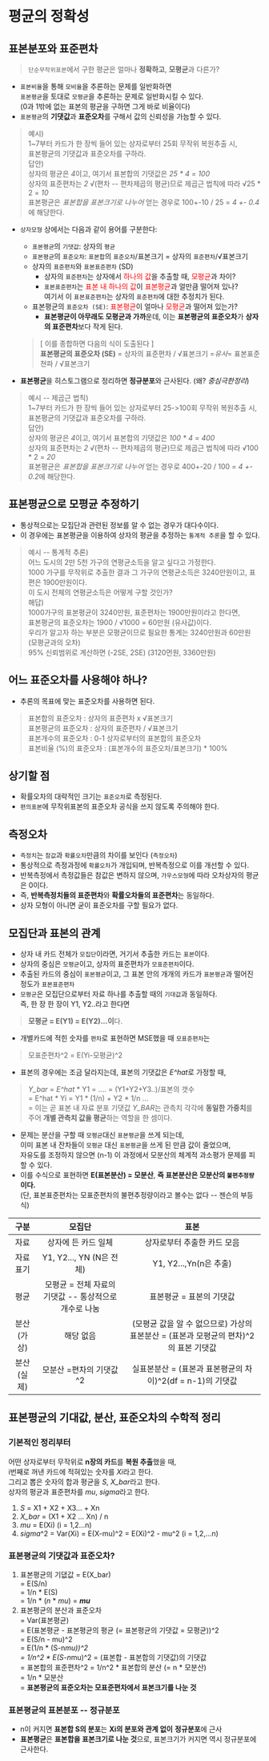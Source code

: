 # 평균의 정확성

## 표본분포와 표준편차

> `단순무작위표본`에서 구한 평균은 얼마나 **정확하고**, **모평균**과 다른가?

* `표본비율`을 통해 `모비율`을 추론하는 문제를 일반화하면    
  `표본평균`을 토대로 `모평균`을 추론하는 문제로 일반화시킬 수 있다.    
  (0과 1밖에 없는 표본의 평균을 구하면 그게 바로 비율이다)
* `표본평균`의 **기댓값**과 **표준오차**를 구해서 값의 신뢰성을 가늠할 수 있다.
> 예시)    
> 1~7부터 카드가 한 장씩 들어 있는 상자로부터 25회 무작위 복원추출 시,    
> 표본평균의 기댓값과 표준오차를 구하라.    
> 답안)    
> 상자의 평균은 *4*이고, 여기서 표본합의 기댓값은 *25 * 4 = 100*    
> 상자의 표준편차는 *2* √(편차 -- 편차제곱의 평균)므로 제곱근 법칙에 따라 √25 * 2 = *10*      
> 표본평균은 *표본합을 표본크기로 나누어* 얻는 경우로 100+-10 / 25 = *4 +- 0.4*에 해당한다.

* `상자모형` 상에서는 다음과 같이 용어를 구분한다:    
  * `표본평균`의 `기댓값`: 상자의 `평균`
  * `표본평균`의 `표준오차`: `표본합`의 `표준오차`/표본크기 = 상자의 `표준편차`/√표본크기
  * 상자의 `표준편차`와 `표본표준편차` (SD)
    * 상자의 `표준편차`는 상자에서 <span style = "color:red">하나의 값</span>을 추출할 때, <span style = "color:red">모평균</span>과 차이?
    * `표본표준편차`는 <span style = "color:red">표본 내 하나의 값</span>이 <span style = "color:red">표본평균</span>과 얼만큼 떨어져 있나?   
  여기서 이 `표본표준편차`는 상자의 `표준편차`에 대한 추정치가 된다.
  * 표본평균의 `표준오차 (SE)`: <span style = "color:red">표본평균</span>이 얼마나 <span style = "color:red">모평균</span>과 떨어져 있는가?
    * **표본평균이 아무래도 모평균과 가까**운데, 이는 **표본평균의 표준오차**가 **상자의 표준편차**보다 작게 된다.
  > [ 이를 종합하면 다음의 식이 도출된다 ]    
  > **표본평균의 표준오차 (SE)** = 상자의 표준편차 / √표본크기 =*유사*= 표본표준쳔파 / √표본크기
  
* **표본평균**을 히스토그램으로 정리하면 **정규분포**와 근사된다. (왜? *중심극한정리*)

> 예시 -- 제곱근 법칙)    
> 1~7부터 카드가 한 장씩 들어 있는 상자로부터 25->100회 무작위 복원추출 시,    
> 표본평균의 기댓값과 표준오차를 구하라.    
> 답안)    
> 상자의 평균은 *4*이고, 여기서 표본합의 기댓값은 *100 * 4 = 400*    
> 상자의 표준편차는 *2* √(편차 -- 편차제곱의 평균)므로 제곱근 법칙에 따라 √100 * 2 = *20*      
> 표본평균은 *표본합을 표본크기로 나누어* 얻는 경우로 400+-20 / 100 = *4 +- 0.2*에 해당한다.

## 표본평균으로 모평균 추정하기

* 통상적으로는 모집단과 관련된 정보를 알 수 없는 경우가 대다수이다.
* 이 경우에는 표본평균을 이용하여 상자의 평균을 추정하는 `통계적 추론`을 할 수 있다.
> 예시 -- 통계적 추론)    
> 어느 도시의 2만 5천 가구의 연평균소득을 알고 싶다고 가정한다.    
> 1000 가구를 무작위로 추출한 결과 그 가구의 연평균소득은 3240만원이고, 표편은 1900만원이다.    
> 이 도시 전체의 연평균소득은 어떻게 구할 것인가?    
> 해답)    
> 1000가구의 표본평균이 3240만원, 표준편차는 1900만원이라고 한다면,    
> 표본평균의 표준오차는 1900 / √1000 = 60만원 (유사값)이다.    
> 우리가 알고자 하는 부분은 모평균이므로 필요한 통계는 3240만원과 60만원 (모평균과의 오차)    
> 95% 신뢰범위로 계산하면 (-2SE, 2SE) (3120먼원, 3360만원)

## 어느 표준오차를 사용해야 하나?
* 추론의 목표에 맞는 표준오차를 사용하면 된다.
> 표본합의 표준오차 : 상자의 표준편차 x √표본크기    
> 표본평균의 표준오차 : 상자의 표준편차 / √표본크기    
> 표본개수의 표준오차 : 0-1 상자로부터의 표본합의 표준오차    
> 표본비율 (%)의 표준오차 : (표본개수의 표준오차/표본크기) * 100%

## 상기할 점
* 확률오차의 대략적인 크기는 `표준오차`로 측정된다.
* `편의표본`에 무작위표본의 표준오차 공식을 쓰지 않도록 주의해야 한다.

## 측정오차
* `측정치`는 `참값`과 `확률오차`만큼의 차이를 보인다 (`측정오차`)
* 통상적으로 측정과정에 `확률오차`가 개입되며, 반복측정으로 이를 개선할 수 있다.
* 반복측정에서 측정값들은 참값은 변하지 않으며, `가우스모형`에 따라 오차상자의 평균은 0이다.
* 즉, **반복측정치들의 표준편차**와 **확률오차들의 표준편차**는 동일하다.
* 상자 모형이 아니면 굳이 표준오차를 구할 필요가 없다.

## 모집단과 표본의 관계

* 상자 내 카드 전체가 `모집단`이라면, 거기서 추출한 카드는 `표본`이다.
* 상자의 중심은 `모평균`이고, 상자의 표준편차가 `모표준편차`이다.
* 추출된 카드의 중심이 `표본평균`이고, 그 표본 안의 개개의 카드가 `표본평균`과 떨어진 정도가 `표본표준편차`
* `모평균`은 모집단으로부터 자료 하나를 추출할 때의 `기대값`과 동일하다.    
즉, 한 장 한 장이 Y1, Y2..라고 한다면
> **모평균 = E(Y1) = E(Y2)...이**다.
* 개별카드에 적힌 숫자를 `편차`로 표현하면 MSE했을 때 `모표준편차`는
> 모표준편차^2 = E(Yi-모평균)^2
* 표본의 경우에는 조금 달라지는데, 표본의 기댓값은 *E^hat*로 가정할 때,
> *Y_bar* = *E^hat* * Y1 = .... = (Y1+Y2+Y3..)/표본의 갯수    
> = E^hat * Yi = Y1 * (1/n) + Y2 * 1/n ...    
> = 이는 곧 표본 내 자료 분포 기댓값 *Y_BAR*는 관측치 각각에 **동일한 가중치**를 주어 **개별 관측치 값을 평균**하는 역할을 한 셈이다.
* 문제는 분산을 구할 때 `모평균`대신 `표본평균`을 쓰게 되는데,    
  이미 표본 내 잔차들이 `모평균` 대신 `표본평균`을 쓰게 된 만큼 값이 줄었으며,        
  자유도를 조정하지 않으면 (n-1) 이 과정에서 모분산의 체계적 과소평가 문제를 피할 수 있다.
* 이를 수식으로 표현하면 **E(표본분산) = 모분산**, **즉 표본분산은 모분산의 `불편추정량`이다.**    
  (단, 표본표준편차는 모표준편차의 불편추정량이라고 볼수는 없다 -- 젠슨의 부등식)

|구분|모집단|표본
|:---:|:---:|:---:|
|자료|상자에 든 카드 일체|상자로부터 추출한 카드 모음|
|자료 표기|Y1, Y2..., YN (N은 전체)|Y1, Y2...,Yn(n은 추출)|
|평균|모평균 = 전체 자료의 기댓값 -- 통상적으로 개수로 나눔|표본평균 = 표본의 기댓값|
|분산 (가상)|해당 없음|(모평균 값을 알 수 없으므로) 가상의 표본분산 = (표본과 모평균의 편차)^2의 표본 기댓값
|분산 (실제)|모분산 =편차의 기댓값^2|실표본분산 = (표본과 표본평균의 차이)^2(df = n-1)의 기댓값

## 표본평균의 기대값, 분산, 표준오차의 수학적 정리

### 기본적인 정리부터
어떤 상자로부터 무작위로 **n장의 카드**를 **복원 추출**했을 때,    
i번째로 꺼낸 카드에 적혀있는 숫자를 *Xi*라고 한다.    
그리고 뽑은 숫자의 합과 평균을 *S*, *X_bar*라고 한다.    
상자의 평균과 표준편차를 *mu*, *sigma*라고 한다.

1) *S* = X1 + X2 + X3... + Xn
2) *X_bar* = (X1 + X2 ... Xn) / n
3) *mu* = E(Xi) (i = 1,2...n)
4) *sigma*^2 = Var(Xi) = E(X-mu)^2 = E(Xi)^2 - mu^2 (i = 1,2,...n)

### 표본평균의 기댓값과 표준오차?

1)  표본평균의 기댒값 = E(X_bar)     
    = E(S/n)     
    = 1/n * E(S)     
    = 1/n * (_n_ * _mu_) = _**mu**_
2)  표본평균의 분산과 표준오차    
= Var(표본평균)    
= E(표본평균 - 표본평균의 평균 (= 표본평균의 기댓값 = 모평균))^2    
= E(S/n - mu)^2    
= E(1/n * (S-n*mu))^2    
= 1/n^2 * E(S-n*mu)^2 = (표본합 - 표본합의 기댓값)의 기댓값     
= 표본합의 표준편차^2
= 1/n^2 * 표본합의 분산 (= n * 모분산)    
= 1/n * 모분산    
= **표본평균의 표준오차는 모표준편차에서 표본크기를 나눈 것**

### 표본평균의 표본분포 -- 정규분포
* n이 커지면 **표본합 S의 분포**는 **Xi의 분포와 관계 없이** **정규분포**에 근사
* **표본평균**은 **표본합을 표본크기로 나눈 것**으로, 표본크기가 커지면 역시 정규분포에 근사한다.